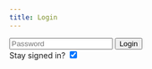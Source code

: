 ```yaml
---
title: Login
---
```


<input type="password" id="password" placeholder="Password" /> 
<button id="loginbutton">Login</button> <br />
Stay signed in? 
<input type="checkbox" checked id="staysignedin" />

<script type="text/javascript">
	registerFunction(function() {
		$("#loginbutton").onclick = function() {
			var password = $("#password").value;
			if ($("#staysignedin").checked) {
				localStorage.password = password;
			}
			if (getAuth(password)) {
				// redirect to previous page
				location.href = location.search.split("=")[1]; 				
			}
		};

		$("#password").onkeypress = function(e) {
			if (e.keyCode === 13) {
				$("#loginbutton").click();
			}
		};
	 });
</script>
